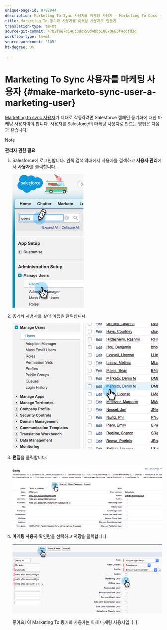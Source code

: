 ```yaml
---
unique-page-id: 8782944
description: Marketing To Sync 사용자를 마케팅 사용자 - Marketing To Docs - 제품 설명서
title: Marketing To 동기화 사용자를 마케팅 사용자로 만들기
translation-type: tm+mt
source-git-commit: 47b2fee7d146c3dc558d4bbb10070683f4cdfd3d
workflow-type: tm+mt
source-wordcount: '105'
ht-degree: 0%

---
```



# Marketing To Sync 사용자를 마케팅 사용자 {#make-marketo-sync-user-a-marketing-user}

[Marketing to sync 사용자](../../../../../../product-docs/crm-sync/salesforce-sync/setup/enterprise-unlimited-edition/step-2-of-3-create-a-salesforce-user-for-marketo-enterprise-unlimited.md)가 제대로 작동하려면 Salesforce 캠페인 동기화에 대한 마케팅 사용자여야 합니다. 사용자를 Salesforce의 마케팅 사용자로 만드는 방법은 다음과 같습니다.

>[!NOTE]
>
>**관리자 권한 필요**

1. Salesforce에 로그인합니다. 왼쪽 검색 막대에서 사용자를 검색하고 **사용자 관리**&#x200B;에서 **사용자**&#x200B;를 클릭합니다.

   ![](assets/image2015-7-8-14-3a25-3a49.png)

1. 동기화 사용자를 찾아 이름을 클릭합니다.

   ![](assets/image2015-7-8-14-3a27-3a32.png)

1. **편집**&#x200B;을 클릭합니다.

   ![](assets/image2015-7-8-14-3a29-3a7.png)

1. **마케팅 사용자** 확인란을 선택하고 **저장**&#x200B;을 클릭합니다.

   ![](assets/image2015-7-8-14-3a30-3a16.png)

   좋아요! 이 Marketing To 동기화 사용자는 이제 마케팅 사용자입니다.

